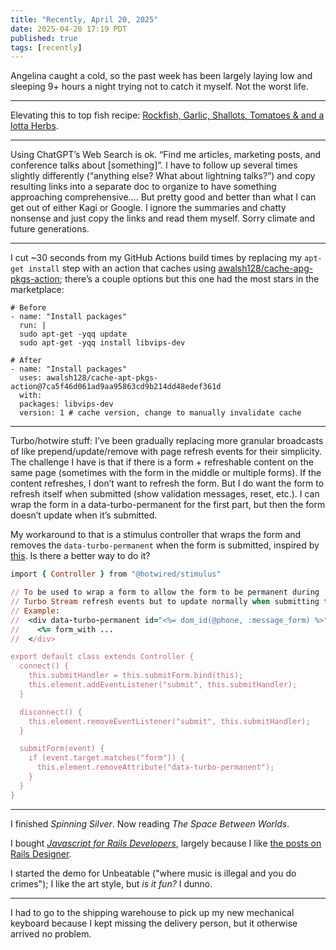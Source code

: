 ```yaml
---
title: "Recently, April 20, 2025"
date: 2025-04-20 17:19 PDT
published: true
tags: [recently]
---
```


Angelina caught a cold, so the past week has been largely laying low and sleeping 9+ hours a night trying not to catch it myself. Not the worst life.

- - -

Elevating this to top fish recipe: [Rockfish, Garlic, Shallots, Tomatoes & and a lotta Herbs](https://www.seaforager.com/recipes/rockfish-garlic-shallots-tomatoes-amp-and-a-lotta-herbs). 

- - -

Using ChatGPT’s Web Search is ok. “Find me articles, marketing posts, and conference talks about [something]”. I have to follow up several times slightly differently (“anything else? What about lightning talks?”) and copy resulting links into a separate doc to organize to have something approaching comprehensive….  But pretty good and better than what I can get out of either Kagi or Google. I ignore the summaries and chatty nonsense and just copy the links and read them myself. Sorry climate and future generations.

- - -

I cut ~30 seconds from my GitHub Actions build times by replacing my `apt-get install` step with an action that caches using [awalsh128/cache-apg-pkgs-action](https://github.com/awalsh128/cache-apt-pkgs-action); there’s a couple options but this one had the most stars in the marketplace:
	
```
# Before
- name: "Install packages"  
  run: |
  sudo apt-get -yqq update
  sudo apt-get -yqq install libvips-dev

# After
- name: "Install packages" 
  uses: awalsh128/cache-apt-pkgs-action@7ca5f46d061ad9aa95863cd9b214dd48edef361d
  with:
  packages: libvips-dev
  version: 1 # cache version, change to manually invalidate cache
  ```

- - -

Turbo/hotwire stuff: I’ve been gradually replacing more granular broadcasts of like prepend/update/remove with page refresh events for their simplicity. The challenge I have is that if there is a form + refreshable content on the same page (sometimes with the form in the middle or multiple forms). If the content refreshes, I don’t want to refresh the form. But I do want the form to refresh itself when submitted (show validation messages, reset, etc.). I can wrap the form in a data-turbo-permanent for the first part, but then the form doesn’t update when it’s submitted.

My workaround to that is a stimulus controller that wraps the form and removes the `data-turbo-permanent` when the form is submitted, inspired by [this](https://www.reddit.com/r/rails/comments/1d8fu0v/clever_new_hotwire_hack/). Is there a better way to do it?

```ruby
import { Controller } from "@hotwired/stimulus"

// To be used to wrap a form to allow the form to be permanent during
// Turbo Stream refresh events but to update normally when submitting the form.
// Example:
//  <div data-turbo-permanent id="<%= dom_id(@phone, :message_form) %>" data-controller="permanent-form">
//    <%= form_with ...
//  </div>

export default class extends Controller {
  connect() {
    this.submitHandler = this.submitForm.bind(this);
    this.element.addEventListener("submit", this.submitHandler);
  }

  disconnect() {
    this.element.removeEventListener("submit", this.submitHandler);
  }

  submitForm(event) {
    if (event.target.matches("form")) {
      this.element.removeAttribute("data-turbo-permanent");
    }
  }
}
```

---

I finished _Spinning Silver_. Now reading _The Space Between Worlds_. 

I bought [_Javascript for Rails Developers_](https://javascriptforrails.com/), largely because I like [the posts on Rails Designer](https://railsdesigner.com/articles/). 

I started the demo for Unbeatable ("where music is illegal and you do crimes"); I like the art style, but _is it fun?_ I dunno.

---

I had to go to the shipping warehouse to pick up my new mechanical keyboard because I kept missing the delivery person, but it otherwise arrived no problem.
